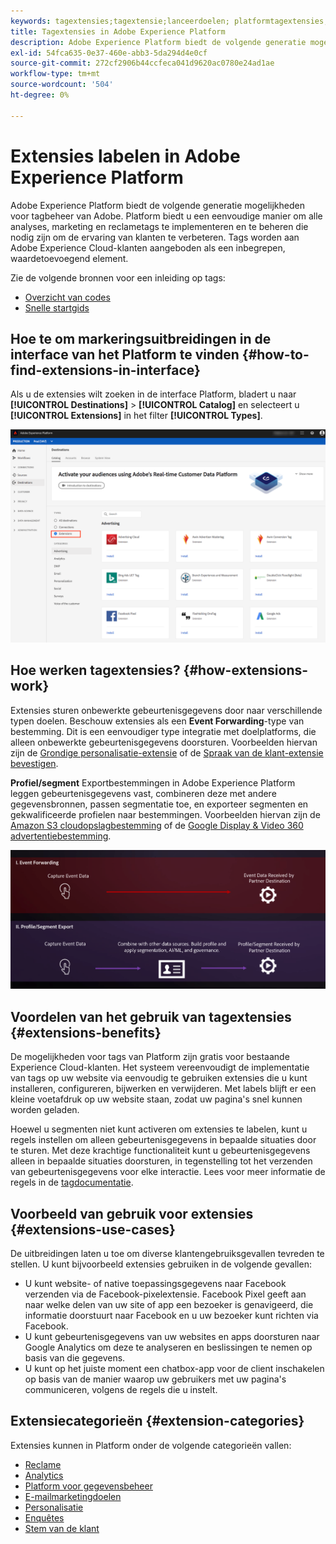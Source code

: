 ```yaml
---
keywords: tagextensies;tagextensie;lanceerdoelen; platformtagextensies;platform tagextensie;platform launch-bestemmingen
title: Tagextensies in Adobe Experience Platform
description: Adobe Experience Platform biedt de volgende generatie mogelijkheden voor tagbeheer van Adobe. Platform biedt u een eenvoudige manier om alle analyses, marketing en reclametags te implementeren en te beheren die nodig zijn om de ervaring van klanten te verbeteren.
exl-id: 54fca635-0e37-460e-abb3-5da294d4e0cf
source-git-commit: 272cf2906b44ccfeca041d9620ac0780e24ad1ae
workflow-type: tm+mt
source-wordcount: '504'
ht-degree: 0%

---
```


# Extensies labelen in Adobe Experience Platform

Adobe Experience Platform biedt de volgende generatie mogelijkheden voor tagbeheer van Adobe. Platform biedt u een eenvoudige manier om alle analyses, marketing en reclametags te implementeren en te beheren die nodig zijn om de ervaring van klanten te verbeteren. Tags worden aan Adobe Experience Cloud-klanten aangeboden als een inbegrepen, waardetoevoegend element.

Zie de volgende bronnen voor een inleiding op tags:

- [Overzicht van codes](../../../tags/home.md)
- [Snelle startgids](../../../tags/quick-start/quick-start.md)

## Hoe te om markeringsuitbreidingen in de interface van het Platform te vinden {#how-to-find-extensions-in-interface}

Als u de extensies wilt zoeken in de interface Platform, bladert u naar **[!UICONTROL Destinations]** > **[!UICONTROL Catalog]** en selecteert u **[!UICONTROL Extensions]** in het filter **[!UICONTROL Types]**.

![Extensies, filter in de interface](../../assets/catalog/launch-extensions/filter.png)

## Hoe werken tagextensies? {#how-extensions-work}

Extensies sturen onbewerkte gebeurtenisgegevens door naar verschillende typen doelen. Beschouw extensies als een **Event Forwarding**-type van bestemming. Dit is een eenvoudiger type integratie met doelplatforms, die alleen onbewerkte gebeurtenisgegevens doorsturen. Voorbeelden hiervan zijn de [Grondige personalisatie-extensie](../personalization/gainsight.md) of de [Spraak van de klant-extensie bevestigen](../voice/confirmit-digital-feedback.md).

**Profiel/segment** Exportbestemmingen in Adobe Experience Platform leggen gebeurtenisgegevens vast, combineren deze met andere gegevensbronnen, passen segmentatie toe, en exporteer segmenten en gekwalificeerde profielen naar bestemmingen. Voorbeelden hiervan zijn de [Amazon S3 cloudopslagbestemming](../cloud-storage/amazon-s3.md) of de [Google Display &amp; Video 360 advertentiebestemming](../advertising/google-dv360.md).

![Extensies labelen in vergelijking met andere doelen](../../assets/common/launch-and-other-destinations.png)

## Voordelen van het gebruik van tagextensies {#extensions-benefits}

De mogelijkheden voor tags van Platform zijn gratis voor bestaande Experience Cloud-klanten. Het systeem vereenvoudigt de implementatie van tags op uw website via eenvoudig te gebruiken extensies die u kunt installeren, configureren, bijwerken en verwijderen. Met labels blijft er een kleine voetafdruk op uw website staan, zodat uw pagina&#39;s snel kunnen worden geladen.

Hoewel u segmenten niet kunt activeren om extensies te labelen, kunt u regels instellen om alleen gebeurtenisgegevens in bepaalde situaties door te sturen. Met deze krachtige functionaliteit kunt u gebeurtenisgegevens alleen in bepaalde situaties doorsturen, in tegenstelling tot het verzenden van gebeurtenisgegevens voor elke interactie. Lees voor meer informatie de regels in de [tagdocumentatie](../../../tags/ui/managing-resources/rules.md).

## Voorbeeld van gebruik voor extensies {#extensions-use-cases}

De uitbreidingen laten u toe om diverse klantengebruiksgevallen tevreden te stellen. U kunt bijvoorbeeld extensies gebruiken in de volgende gevallen:

- U kunt website- of native toepassingsgegevens naar Facebook verzenden via de Facebook-pixelextensie. Facebook Pixel geeft aan naar welke delen van uw site of app een bezoeker is genavigeerd, die informatie doorstuurt naar Facebook en u uw bezoeker kunt richten via Facebook.
- U kunt gebeurtenisgegevens van uw websites en apps doorsturen naar Google Analytics om deze te analyseren en beslissingen te nemen op basis van die gegevens.
- U kunt op het juiste moment een chatbox-app voor de client inschakelen op basis van de manier waarop uw gebruikers met uw pagina&#39;s communiceren, volgens de regels die u instelt.

## Extensiecategorieën {#extension-categories}

Extensies kunnen in Platform onder de volgende categorieën vallen:

- [Reclame](../advertising/overview.md)
- [Analytics](../analytics/overview.md)
- [Platform voor gegevensbeheer](../data-management/overview.md)
- [E-mailmarketingdoelen](../email-marketing/overview.md)
- [Personalisatie](../personalization/overview.md)
- [Enquêtes](../survey/overview.md)
- [Stem van de klant](../voice/overview.md)
